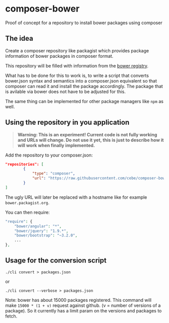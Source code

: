 composer-bower
==============

Proof of concept for a repository to install bower packages using composer


The idea
--------

Create a composer repository like packagist which provides package information of bower packages in composer format.

This repository will be filled with information from the [bower registry][].

What has to be done for this to work is, to write a script that converts bower.json syntax and semantics into a composer.json equivalent
so that composer can read it and install the package accordingly. The package that is avilable via bower does not have to be adjusted for
this.

The same thing can be implemented for other package managers like `npm` as well.

[bower registry]: http://bower.io/search/


Using the repository in you application
---------------------------------------

> **Warning: This is an experiment! Current code is not fully working and URLs will change. Do not use it yet, this is just to describe how
> it will work when finally implemented.**

Add the repository to your composer.json:

```json
"repositories": [
        {
            "type": "composer",
            "url": "https://raw.githubusercontent.com/cebe/composer-bower/master"
        }
]
```

The ugly URL will later be replaced with a hostname like for example `bower.packagist.org`.

You can then require:

```php
"require": {
    "bower/angular": "*",
    "bower/jquery": "1.9.*",
    "bower/bootstrap": "~3.2.0",
    ...
},
```


Usage for the conversion script
-----

```
./cli convert > packages.json
```

or

```
./cli convert --verbose > packages.json
```

Note: bower has about 15000 packages registered. This command will make `15000 * (1 + v)` request against github. (v = number of versions of a package). So it currently has a limit param on the versions and packages to fetch.

